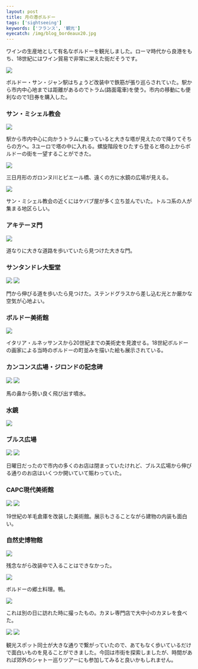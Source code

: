 ```yaml
---
layout: post
title: 月の港ボルドー
tags: ['sightseeing']
keywords: ['フランス', '観光']
eyecatch: /img/blog_bordeaux20.jpg
---
```


ワインの生産地として有名なボルドーを観光しました。ローマ時代から良港をもち、18世紀にはワイン貿易で非常に栄えた街だそうです。

<img src="/img/blog_bordeaux01.jpg" />

ボルドー・サン・ジャン駅はちょうど改装中で鉄筋が張り巡らされていた。駅から市内中心地までは距離があるのでトラム(路面電車)を使う。市内の移動にも便利なので1日券を購入した。

### サン・ミシェル教会

<img src="/img/blog_bordeaux02.jpg" />

駅から市内中心に向かうトラムに乗っていると大きな塔が見えたので降りてそちらの方へ。3ユーロで塔の中に入れる。螺旋階段をひたすら登ると塔の上からボルドーの街を一望することができた。

<img src="/img/blog_bordeaux03.jpg" />

三日月形のガロンヌ川とピエール橋、遠くの方に水鏡の広場が見える。

<img src="/img/blog_bordeaux04.jpg" />

サン・ミシェル教会の近くにはケバブ屋が多く立ち並んでいた。トルコ系の人が集まる地区らしい。

### アキテーヌ門

<img src="/img/blog_bordeaux05.jpg" />

道なりに大きな道路を歩いていたら見つけた大きな門。

### サンタンドレ大聖堂

<img src="/img/blog_bordeaux06.jpg" />

<img src="/img/blog_bordeaux07.jpg" />

門から伸びる道を歩いたら見つけた。ステンドグラスから差し込む光とか厳かな空気が心地よい。

### ボルドー美術館

<img src="/img/blog_bordeaux09.jpg" />

イタリア・ルネッサンスから20世紀までの美術史を見渡せる。18世紀ボルドーの画家による当時のボルドーの町並みを描いた絵も展示されている。

### カンコンス広場・ジロンドの記念碑

<img src="/img/blog_bordeaux10.jpg" />

<img src="/img/blog_bordeaux11.jpg" />

馬の鼻から勢い良く飛び出す噴水。

### 水鏡

<img src="/img/blog_bordeaux12.jpg" />

### ブルス広場

<img src="/img/blog_bordeaux13.jpg" />

<img src="/img/blog_bordeaux14.jpg" />

日曜日だったので市内の多くのお店は閉まっていたけれど、ブルス広場から伸びる通りのお店はいくつか開いていて賑わっていた。

### CAPC現代美術館

<img src="/img/blog_bordeaux15.jpg" />

<img src="/img/blog_bordeaux16.jpg" />

19世紀の羊毛倉庫を改装した美術館。展示もさることながら建物の内装も面白い。

### 自然史博物館

<img src="/img/blog_bordeaux17.jpg" />

残念ながら改装中で入ることはできなかった。

<img src="/img/blog_bordeaux18.jpg" />

ボルドーの郷土料理。鴨。

<img src="/img/blog_bordeaux19.jpg" />

これは別の日に訪れた時に撮ったもの。カヌレ専門店で大中小のカヌレを食べた。

<img src="/img/blog_bordeaux08.jpg" />

<img src="/img/blog_bordeaux20.jpg" />

観光スポット同士が大きな通りで繋がっていたので、あてもなく歩いているだけで面白いものを見ることができました。今回は市街を探索しましたが、時間があれば郊外のシャトー巡りツアーにも参加してみると良いかもしれません。
